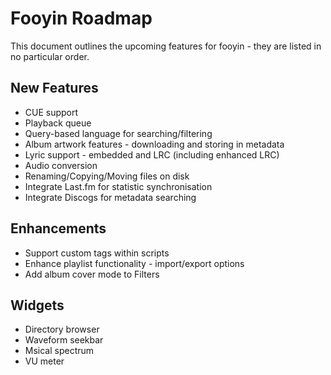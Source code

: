 # Fooyin Roadmap

This document outlines the upcoming features for fooyin - they are listed in no particular order.

## New Features

* CUE support
* Playback queue
* Query-based language for searching/filtering
* Album artwork features - downloading and storing in metadata
* Lyric support - embedded and LRC (including enhanced LRC)
* Audio conversion
* Renaming/Copying/Moving files on disk
* Integrate Last.fm for statistic synchronisation
* Integrate Discogs for metadata searching

## Enhancements
* Support custom tags within scripts
* Enhance playlist functionality - import/export options
* Add album cover mode to Filters

## Widgets

* Directory browser
* Waveform seekbar
* Msical spectrum
* VU meter